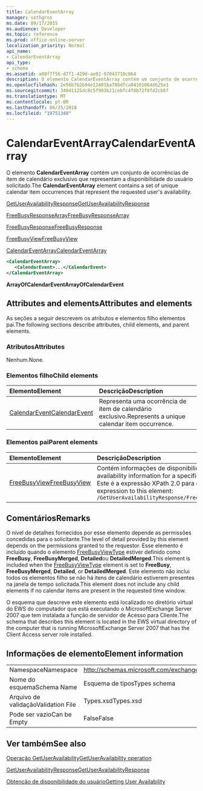 ```yaml
---
title: CalendarEventArray
manager: sethgros
ms.date: 09/17/2015
ms.audience: Developer
ms.topic: reference
ms.prod: office-online-server
localization_priority: Normal
api_name:
- CalendarEventArray
api_type:
- schema
ms.assetid: a00f7f56-d7f1-429d-ae02-97043718c864
description: O elemento CalendarEventArray contém um conjunto de ocorrências de item de calendário exclusivo que representam a disponibilidade do usuário solicitado.
ms.openlocfilehash: 2e56b7b2b94e12401ba708dfca94101064d625e1
ms.sourcegitcommit: 34041125dc8c5f993b21cebfc4f8b72f0fd2cb6f
ms.translationtype: MT
ms.contentlocale: pt-BR
ms.lasthandoff: 06/25/2018
ms.locfileid: "19751348"
---
```

# <a name="calendareventarray"></a><span data-ttu-id="25d51-103">CalendarEventArray</span><span class="sxs-lookup"><span data-stu-id="25d51-103">CalendarEventArray</span></span>

<span data-ttu-id="25d51-104">O elemento **CalendarEventArray** contém um conjunto de ocorrências de item de calendário exclusivo que representam a disponibilidade do usuário solicitado.</span><span class="sxs-lookup"><span data-stu-id="25d51-104">The **CalendarEventArray** element contains a set of unique calendar item occurrences that represent the requested user's availability.</span></span> 
  
[<span data-ttu-id="25d51-105">GetUserAvailabilityResponse</span><span class="sxs-lookup"><span data-stu-id="25d51-105">GetUserAvailabilityResponse</span></span>](getuseravailabilityresponse.md)
  
[<span data-ttu-id="25d51-106">FreeBusyResponseArray</span><span class="sxs-lookup"><span data-stu-id="25d51-106">FreeBusyResponseArray</span></span>](freebusyresponsearray.md)
  
[<span data-ttu-id="25d51-107">FreeBusyResponse</span><span class="sxs-lookup"><span data-stu-id="25d51-107">FreeBusyResponse</span></span>](freebusyresponse.md)
  
[<span data-ttu-id="25d51-108">FreeBusyView</span><span class="sxs-lookup"><span data-stu-id="25d51-108">FreeBusyView</span></span>](freebusyview.md)
  
[<span data-ttu-id="25d51-109">CalendarEventArray</span><span class="sxs-lookup"><span data-stu-id="25d51-109">CalendarEventArray</span></span>](calendareventarray.md)
  
```xml
<CalendarEventArray>
   <CalendarEvent>...</CalendarEvent>
</CalendarEventArray>
```

 <span data-ttu-id="25d51-110">**ArrayOfCalendarEvent**</span><span class="sxs-lookup"><span data-stu-id="25d51-110">**ArrayOfCalendarEvent**</span></span>
## <a name="attributes-and-elements"></a><span data-ttu-id="25d51-111">Attributes and elements</span><span class="sxs-lookup"><span data-stu-id="25d51-111">Attributes and elements</span></span>

<span data-ttu-id="25d51-112">As seções a seguir descrevem os atributos e elementos filho elementos pai.</span><span class="sxs-lookup"><span data-stu-id="25d51-112">The following sections describe attributes, child elements, and parent elements.</span></span>
  
### <a name="attributes"></a><span data-ttu-id="25d51-113">Atributos</span><span class="sxs-lookup"><span data-stu-id="25d51-113">Attributes</span></span>

<span data-ttu-id="25d51-114">Nenhum.</span><span class="sxs-lookup"><span data-stu-id="25d51-114">None.</span></span>
  
### <a name="child-elements"></a><span data-ttu-id="25d51-115">Elementos filho</span><span class="sxs-lookup"><span data-stu-id="25d51-115">Child elements</span></span>

|<span data-ttu-id="25d51-116">**Elemento**</span><span class="sxs-lookup"><span data-stu-id="25d51-116">**Element**</span></span>|<span data-ttu-id="25d51-117">**Descrição**</span><span class="sxs-lookup"><span data-stu-id="25d51-117">**Description**</span></span>|
|:-----|:-----|
|[<span data-ttu-id="25d51-118">CalendarEvent</span><span class="sxs-lookup"><span data-stu-id="25d51-118">CalendarEvent</span></span>](calendarevent.md) <br/> |<span data-ttu-id="25d51-119">Representa uma ocorrência de item de calendário exclusivo.</span><span class="sxs-lookup"><span data-stu-id="25d51-119">Represents a unique calendar item occurrence.</span></span>  <br/> |
   
### <a name="parent-elements"></a><span data-ttu-id="25d51-120">Elementos pai</span><span class="sxs-lookup"><span data-stu-id="25d51-120">Parent elements</span></span>

|<span data-ttu-id="25d51-121">**Elemento**</span><span class="sxs-lookup"><span data-stu-id="25d51-121">**Element**</span></span>|<span data-ttu-id="25d51-122">**Descrição**</span><span class="sxs-lookup"><span data-stu-id="25d51-122">**Description**</span></span>|
|:-----|:-----|
|[<span data-ttu-id="25d51-123">FreeBusyView</span><span class="sxs-lookup"><span data-stu-id="25d51-123">FreeBusyView</span></span>](freebusyview.md) <br/> |<span data-ttu-id="25d51-124">Contém informações de disponibilidade para um usuário específico.</span><span class="sxs-lookup"><span data-stu-id="25d51-124">Contains availability information for a specific user.</span></span>  <br/> <span data-ttu-id="25d51-125">Este é a expressão XPath 2.0 para esse elemento:</span><span class="sxs-lookup"><span data-stu-id="25d51-125">The following is the XPath 2.0 expression to this element:</span></span>  <br/>  `/GetUserAvailabilityResponse/FreeBusyResponseArray/FreeBusyResponse/FreeBusyView` <br/> |
   
## <a name="remarks"></a><span data-ttu-id="25d51-126">Comentários</span><span class="sxs-lookup"><span data-stu-id="25d51-126">Remarks</span></span>

<span data-ttu-id="25d51-127">O nível de detalhes fornecidos por esse elemento depende as permissões concedidas para o solicitante.</span><span class="sxs-lookup"><span data-stu-id="25d51-127">The level of detail provided by this element depends on the permissions granted to the requestor.</span></span> <span data-ttu-id="25d51-128">Esse elemento é incluído quando o elemento [FreeBusyViewType](freebusyviewtype.md) estiver definido como **FreeBusy**, **FreeBusyMerged**, **Detailed**ou **DetailedMerged**.</span><span class="sxs-lookup"><span data-stu-id="25d51-128">This element is included when the [FreeBusyViewType](freebusyviewtype.md) element is set to **FreeBusy**, **FreeBusyMerged**, **Detailed**, or **DetailedMerged**.</span></span> <span data-ttu-id="25d51-129">Este elemento não inclui todos os elementos filho se não há itens de calendário estiverem presentes na janela de tempo solicitada.</span><span class="sxs-lookup"><span data-stu-id="25d51-129">This element does not include any child elements if no calendar items are present in the requested time window.</span></span> 
  
<span data-ttu-id="25d51-130">O esquema que descreve este elemento está localizado no diretório virtual do EWS do computador que está executando o MicrosoftExchange Server 2007 que tem instalada a função de servidor de Acesso para Cliente.</span><span class="sxs-lookup"><span data-stu-id="25d51-130">The schema that describes this element is located in the EWS virtual directory of the computer that is running MicrosoftExchange Server 2007 that has the Client Access server role installed.</span></span>
  
## <a name="element-information"></a><span data-ttu-id="25d51-131">Informações de elemento</span><span class="sxs-lookup"><span data-stu-id="25d51-131">Element information</span></span>

|||
|:-----|:-----|
|<span data-ttu-id="25d51-132">Namespace</span><span class="sxs-lookup"><span data-stu-id="25d51-132">Namespace</span></span>  <br/> |http://schemas.microsoft.com/exchange/services/2006/types  <br/> |
|<span data-ttu-id="25d51-133">Nome do esquema</span><span class="sxs-lookup"><span data-stu-id="25d51-133">Schema Name</span></span>  <br/> |<span data-ttu-id="25d51-134">Esquema de tipos</span><span class="sxs-lookup"><span data-stu-id="25d51-134">Types schema</span></span>  <br/> |
|<span data-ttu-id="25d51-135">Arquivo de validação</span><span class="sxs-lookup"><span data-stu-id="25d51-135">Validation File</span></span>  <br/> |<span data-ttu-id="25d51-136">Types.xsd</span><span class="sxs-lookup"><span data-stu-id="25d51-136">Types.xsd</span></span>  <br/> |
|<span data-ttu-id="25d51-137">Pode ser vazio</span><span class="sxs-lookup"><span data-stu-id="25d51-137">Can be Empty</span></span>  <br/> |<span data-ttu-id="25d51-138">False</span><span class="sxs-lookup"><span data-stu-id="25d51-138">False</span></span>  <br/> |
   
## <a name="see-also"></a><span data-ttu-id="25d51-139">Ver também</span><span class="sxs-lookup"><span data-stu-id="25d51-139">See also</span></span>



[<span data-ttu-id="25d51-140">Operação GetUserAvailability</span><span class="sxs-lookup"><span data-stu-id="25d51-140">GetUserAvailability operation</span></span>](getuseravailability-operation.md)
  
[<span data-ttu-id="25d51-141">GetUserAvailabilityResponse</span><span class="sxs-lookup"><span data-stu-id="25d51-141">GetUserAvailabilityResponse</span></span>](getuseravailabilityresponse.md)


[<span data-ttu-id="25d51-142">Obtenção de disponibilidade do usuário</span><span class="sxs-lookup"><span data-stu-id="25d51-142">Getting User Availability</span></span>](http://msdn.microsoft.com/library/d4133fcb-9b0f-4e6b-aadf-a389da83516a%28Office.15%29.aspx)


